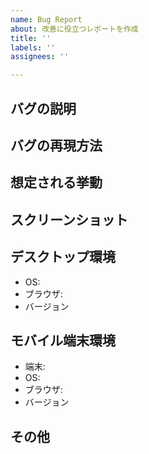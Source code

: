 ```yaml
---
name: Bug Report
about: 改善に役立つレポートを作成
title: ''
labels: ''
assignees: ''

---
```


## バグの説明

<!-- 簡潔な説明 -->

## バグの再現方法

<!--
【例】
1. '...' へ行く。
2. '...' をクリックする。
3. '...' へスクロールする。
4. エラーが発現する。
-->

## 想定される挙動

<!-- 正常な挙動 -->

## スクリーンショット

<!-- バグが発現した際のスクリーンショット -->

## デスクトップ環境

- OS: <!-- 【例】iOS -->
- ブラウザ: <!-- 【例】Chrome, Safari -->
- バージョン <!-- 【例】22 -->

## モバイル端末環境

- 端末: <!-- 【例】iPhone6 -->
- OS: <!-- 【例】iOS -->
- ブラウザ: <!-- 【例】Chrome, Safari -->
- バージョン <!-- 【例】22 -->

## その他

<!-- その他 -->
